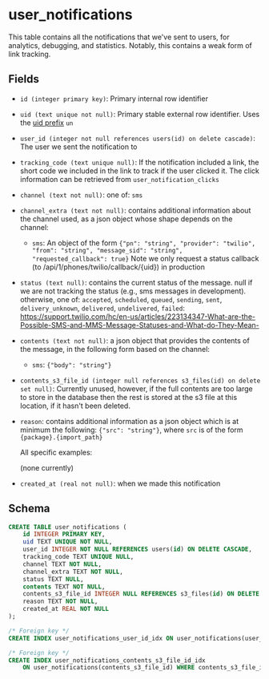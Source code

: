 # user_notifications

This table contains all the notifications that we've sent to users,
for analytics, debugging, and statistics. Notably, this contains a
weak form of link tracking.

## Fields

- `id (integer primary key)`: Primary internal row identifier
- `uid (text unique not null)`: Primary stable external row identifier.
  Uses the [uid prefix](../uid_prefixes.md) `un`
- `user_id (integer not null references users(id) on delete cascade)`:
  The user we sent the notification to
- `tracking_code (text unique null)`: If the notification included a link,
  the short code we included in the link to track if the user clicked it.
  The click information can be retrieved from `user_notification_clicks`
- `channel (text not null)`: one of: `sms`
- `channel_extra (text not null)`: contains additional information about
  the channel used, as a json object whose shape depends on the channel:
  - `sms`: An object of the form
    `{"pn": "string", "provider": "twilio", "from": "string", "message_sid": "string", "requested_callback": true}`
    Note we only request a status callback (to /api/1/phones/twilio/callback/{uid}) in production
- `status (text null)`: contains the current status of the message. null if we are not
  tracking the status (e.g., sms messages in development). otherwise, one of:
  `accepted`, `scheduled`, `queued`, `sending`, `sent`, `delivery_unknown`, `delivered`,
  `undelivered`, `failed`:
  https://support.twilio.com/hc/en-us/articles/223134347-What-are-the-Possible-SMS-and-MMS-Message-Statuses-and-What-do-They-Mean-
- `contents (text not null)`: a json object that provides the contents of the message,
  in the following form based on the channel:
  - `sms`: `{"body": "string"}`
- `contents_s3_file_id (integer null references s3_files(id) on delete set null)`: Currently
  unused, however, if the full contents are too large to store in the database then the rest
  is stored at the s3 file at this location, if it hasn't been deleted.
- `reason`: contains additional information as a json object which is at minimum the
  following: `{"src": "string"}`, where `src` is of the form `{package}.{import_path}`

  All specific examples:

  (none currently)

- `created_at (real not null)`: when we made this notification

## Schema

```sql
CREATE TABLE user_notifications (
    id INTEGER PRIMARY KEY,
    uid TEXT UNIQUE NOT NULL,
    user_id INTEGER NOT NULL REFERENCES users(id) ON DELETE CASCADE,
    tracking_code TEXT UNIQUE NULL,
    channel TEXT NOT NULL,
    channel_extra TEXT NOT NULL,
    status TEXT NULL,
    contents TEXT NOT NULL,
    contents_s3_file_id INTEGER NULL REFERENCES s3_files(id) ON DELETE SET NULL,
    reason TEXT NOT NULL,
    created_at REAL NOT NULL
);

/* Foreign key */
CREATE INDEX user_notifications_user_id_idx ON user_notifications(user_id);

/* Foreign key */
CREATE INDEX user_notifications_contents_s3_file_id_idx
    ON user_notifications(contents_s3_file_id) WHERE contents_s3_file_id IS NOT NULL;
```
